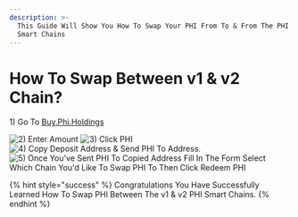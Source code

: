 ```yaml
---
description: >-
  This Guide Will Show You How To Swap Your PHI From To & From The PHI v1 & v2
  Smart Chains
---
```


# How To Swap Between v1 & v2 Chain?

1\) Go To [Buy.Phi.Holdings](https://buy.phi.holdings)

![2) Enter Amount](../../.gitbook/assets/IMG\_6330.jpg) ![3) Click PHI](../../.gitbook/assets/IMG\_6331.PNG) ![4) Copy Deposit Address & Send PHI To Address.](../../.gitbook/assets/IMG\_6332.PNG) ![5) Once You've Sent PHI To Copied Address Fill In The Form Select Which Chain You'd Like To Swap PHI To Then Click Redeem PHI](../../.gitbook/assets/IMG\_6333.jpg)

{% hint style="success" %}
Congratulations You Have Successfully Learned How To Swap PHI Between The v1 & v2 PHI Smart Chains.&#x20;
{% endhint %}


